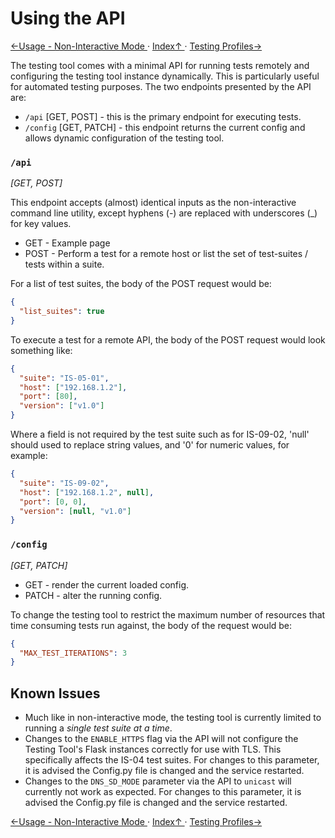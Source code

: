# Using the API

[←Usage - Non-Interactive Mode ](2.5._Usage_-_Non-Interactive_Mode.md) · [ Index↑ ](..) · [Testing Profiles→](3.0._Testing_Profiles.md)

The testing tool comes with a minimal API for running tests remotely and configuring the testing tool instance dynamically.
This is particularly useful for automated testing purposes. The two endpoints presented by the API are:
- `/api` [GET, POST] - this is the primary endpoint for executing tests.
- `/config` [GET, PATCH] - this endpoint returns the current config and allows dynamic configuration of the testing tool.

### `/api`
_[GET, POST]_

This endpoint accepts (almost) identical inputs as the non-interactive command line utility, except hyphens (-) are replaced with underscores (\_) for key values.

- GET - Example page
- POST - Perform a test for a remote host or list the set of test-suites / tests within a suite.

For a list of test suites, the body of the POST request would be:

```json
{
  "list_suites": true
}
```

To execute a test for a remote API, the body of the POST request would look something like:

```json
{
  "suite": "IS-05-01",
  "host": ["192.168.1.2"],
  "port": [80],
  "version": ["v1.0"]
}
```

Where a field is not required by the test suite such as for IS-09-02, 'null' should used to replace string values, and '0' for numeric values, for example:

```json
{
  "suite": "IS-09-02",
  "host": ["192.168.1.2", null],
  "port": [0, 0],
  "version": [null, "v1.0"]
}
```

### `/config`
_[GET, PATCH]_

- GET - render the current loaded config.
- PATCH - alter the running config.

To change the testing tool to restrict the maximum number of resources that time consuming tests run against, the body of the request would be:

```json
{
  "MAX_TEST_ITERATIONS": 3
}
```

## Known Issues

- Much like in non-interactive mode, the testing tool is currently limited to running a _single test suite at a time_.
- Changes to the `ENABLE_HTTPS` flag via the API will not configure the Testing Tool's Flask instances correctly for use with
TLS. This specifically affects the IS-04 test suites. For changes to this parameter, it is advised the Config.py file is
changed and the service restarted.
- Changes to the `DNS_SD_MODE` parameter via the API to `unicast` will currently not work as expected. For changes to this
parameter, it is advised the Config.py file is changed and the service restarted.

[←Usage - Non-Interactive Mode ](2.5._Usage_-_Non-Interactive_Mode.md) · [ Index↑ ](..) · [Testing Profiles→](3.0._Testing_Profiles.md)

